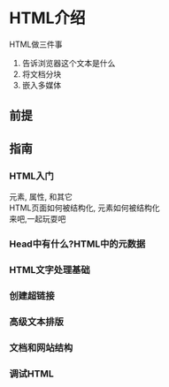 # HTML介绍
HTML做三件事
1. 告诉浏览器这个文本是什么
2. 将文档分块
3. 嵌入多媒体

## 前提

## 指南
### HTML入门
元素, 属性, 和其它  
HTML页面如何被结构化, 元素如何被结构化  
来吧,一起玩耍吧

### Head中有什么?HTML中的元数据

### HTML文字处理基础

### 创建超链接

### 高级文本排版

### 文档和网站结构

### 调试HTML